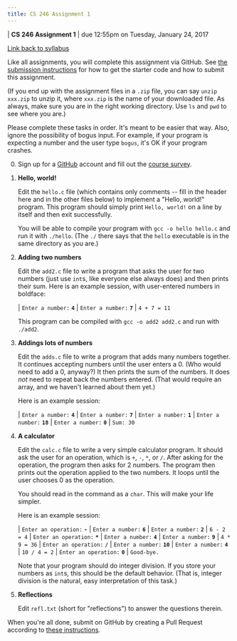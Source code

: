 ```yaml
---
title: CS 246 Assignment 1
---
```


<div id="header">

| **CS 246 Assignment 1**
| due 12:55pm on Tuesday, January 24, 2017

</div>

[Link back to syllabus](http://cs.brynmawr.edu/cs246/syllabus.html)

Like all assignments, you will complete this assignment via
GitHub. See [the submission instructions](../submission.html)
for how to get the starter code and how to submit this
assignment.

(If you end up with the assignment files in a `.zip` file,
you can say `unzip xxx.zip` to unzip it, where `xxx.zip`
is the name of your downloaded file. As always, make sure
you are in the right working directory. Use `ls` and `pwd`
to see where you are.)

Please complete these tasks in order. It's meant to be
easier that way. Also, ignore the possibility of bogus
input. For example, if your program is expecting a number
and the user type `bogus`, it's OK if your program crashes.

0. Sign up for a [GitHub](https://github.com/) account
   and fill out the [course survey](TODO).

1. **Hello, world!**

    Edit the `hello.c` file (which contains only comments
    -- fill in the header here and in the other files below)
to implement a "Hello, world!" program. This program should
simply print `Hello, world!` on a line by itself and then
exit successfully.

    You will be able to compile your program with `gcc -o hello hello.c` and run it with `./hello`. (The `./` there says that the `hello`
    executable is in the same directory as you are.)

2. **Adding two numbers**

    Edit the `add2.c` file to write a program that asks the user
    for two numbers (just use `int`s, like everyone else always
    does) and then prints their sum. Here is an example session,
    with user-entered numbers in boldface:

    | `Enter a number:` **`4`**
    | `Enter a number:` **`7`**
    | `4 + 7 = 11`

    This program can be compiled with `gcc -o add2 add2.c` and run
    with `./add2`.

3. **Addings lots of numbers**

    Edit the `adds.c` file to write a program that adds many
    numbers together. It continues accepting numbers until the
    user enters a 0. (Who would need to add a 0, anyway?)
    It then prints the sum of the numbers. It does *not* need
    to repeat back the numbers entered. (That would require
    an array, and we haven't learned about them yet.)

    Here is an example session:

    | `Enter a number:` **`4`**
    | `Enter a number:` **`7`**
    | `Enter a number:` **`1`**
    | `Enter a number:` **`18`**
    | `Enter a number:` **`0`**
    | `Sum: 30`

4. **A calculator**

    Edit the `calc.c` file to write a very simple calculator
    program. It should ask the user for an operation, which
    is `+`, `-`, `*`, or `/`. After asking for the operation,
    the program then asks for 2 numbers. The program then
    prints out the operation applied to the two numbers.
    It loops until the user chooses 0 as the operation.

    You should read in the command as a `char`. This will
    make your life simpler.

    Here is an example session:

    | `Enter an operation:` **`-`**
    | `Enter a number:` **`6`**
    | `Enter a number:` **`2`**
    | `6 - 2 = 4`
    | `Enter an operation:` **`*`**
    | `Enter a number:` **`4`**
    | `Enter a number:` **`9`**
    | `4 * 9 = 36`
    | `Enter an operation:` **`/`**
    | `Enter a number:` **`10`**
    | `Enter a number:` **`4`**
    | `10 / 4 = 2`
    | `Enter an operation:` **`0`**
    | `Good-bye.`

    Note that your program should do integer division. If
    you store your numbers as `int`s, this should be the
    default behavior. (That is, integer division is the
    natural, easy interpretation of this task.)

5. **Reflections**

    Edit `refl.txt` (short for "reflections") to answer
    the questions therein.

When you're all done, submit on GitHub by creating a Pull
Request according to [these instructions](../submission.html).
